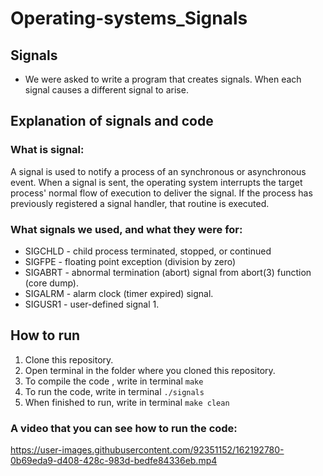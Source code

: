 # Operating-systems_Signals

## Signals

 - We were asked to write a program that creates signals.
When each signal causes a different signal to arise.

## Explanation of signals and code

### **What is signal:**

A signal is used to notify a process of an synchronous or asynchronous event. When a signal is sent, the operating system interrupts the target process' normal flow of execution to deliver the signal. If the process has previously registered a signal handler, that routine is executed.

### **What signals we used, and what they were for:**

  - SIGCHLD - child process terminated, stopped, or continued
  - SIGFPE - floating point exception (division by zero)
  - SIGABRT - abnormal termination (abort) signal from abort(3) function (core dump).
  - SIGALRM - alarm clock (timer expired) signal.
  - SIGUSR1 - user-defined signal 1.

## How to run

1. Clone this repository.
2. Open terminal in the folder where you cloned this repository.
3. To compile the code , write in terminal `make` 
4. To run the code, write in terminal `./signals`
5. When finished to run, write in terminal `make clean`


### A video that you can see how to run the code:

https://user-images.githubusercontent.com/92351152/162192780-0b69eda9-d408-428c-983d-bedfe84336eb.mp4

